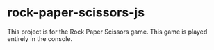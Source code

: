 # rock-paper-scissors-js
This project is for the Rock Paper Scissors game. This game is played entirely in the console.
